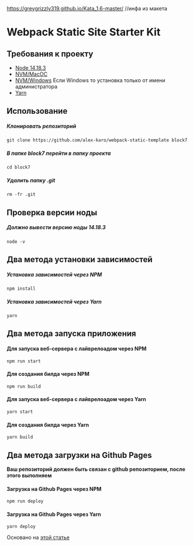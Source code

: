 
https://greygrizzly319.github.io/Kata_1.6-master/
//инфа из макета
# Webpack Static Site Starter Kit

## Требования к проекту
- [Node 14.18.3](https://nodejs.org/download/release/v14.18.3/)
- [NVM/MacOC](https://tecadmin.net/install-nvm-macos-with-homebrew/)
- [NVM/Windows](https://github.com/coreybutler/nvm-windows/releases) Если Windows то установка только от имени администратора
- [Yarn](https://yarnpkg.com/)

## Использование
##### Клонировать репозиторий
```
git clone https://github.com/alex-karo/webpack-static-template block7
```
##### В папке block7 перейти в папку проекта
```
cd block7
```
##### Удалить папку .git
```
rm -fr .git
```

## Проверка версии ноды
##### Должно вывести версию ноды 14.18.3
```
node -v
```

## Два метода установки зависимостей
##### Установка зависимостей через NPM

```
npm install
```
##### Установка зависимостей через Yarn
```
yarn
```

## Два метода запуска приложения
#### Для запуска веб-сервера с лайврелоадом через NPM
```
npm run start
```
#### Для создания билда через NPM
```
npm run build
```


#### Для запуска веб-сервера с лайврелоадом через Yarn
```
yarn start
```
#### Для создания билда через Yarn
```
yarn build
```

## Два метода загрузки на Github Pages
**Ваш репозиторий должен быть связан с github репозиторием, после этого выполняем**
#### Загрузка на Github Pages через NPM
```
npm run deploy
```
#### Загрузка на Github Pages через Yarn
```
yarn deploy
```

Основано на [этой статье](https://hackernoon.com/lets-start-with-webpack-4-91a0f1dba02e)

